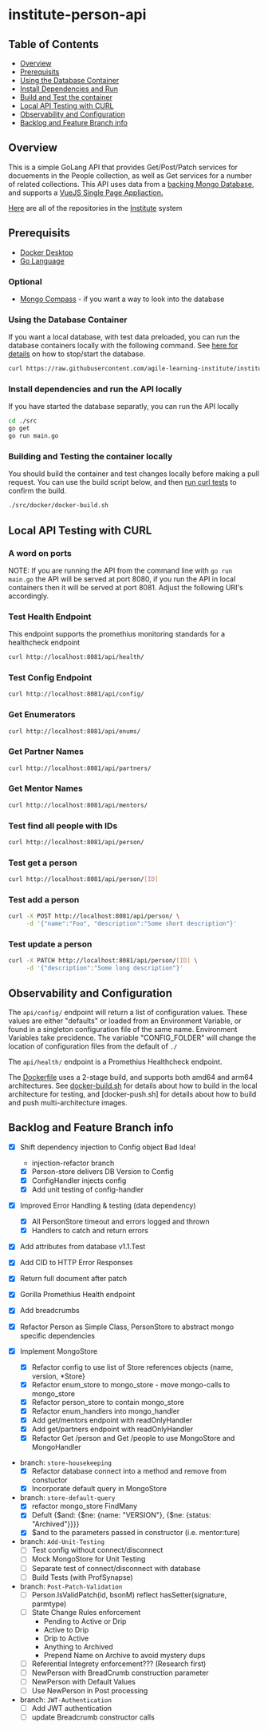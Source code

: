 # institute-person-api

## Table of Contents

- [Overview](#overview)
- [Prerequisits](#prerequisits)
- [Using the Database Container](#using-the-database-container)
- [Install Dependencies and Run](#install-dependencies-and-run-the-api-locally)
- [Build and Test the container](#building-and-testing-the-container-locally)
- [Local API Testing with CURL](#local-api-testing-with-curl)
- [Observability and Configuration](#observability-and-configuration)
- [Backlog and Feature Branch info](#backlog-and-feature-branch-info)

## Overview

This is a simple GoLang API that provides Get/Post/Patch services for docuements in the People collection, as well as Get services for a number of related collections. This API uses data from a [backing Mongo Database](https://github.com/agile-learning-institute/institute-mongodb), and supports a [VueJS Single Page Appliaction.](https://github.com/agile-learning-institute/institute-person-ui)

[Here](https://github.com/orgs/agile-learning-institute/repositories?q=institute&type=all&sort=name) are all of the repositories in the [Institute](https://github.com/agile-learning-institute/institute/tree/main) system

## Prerequisits

- [Docker Desktop](https://www.docker.com/products/docker-desktop/)
- [Go Language](https://go.dev/doc/install)

### Optional

- [Mongo Compass](https://www.mongodb.com/try/download/compass) - if you want a way to look into the database

### Using the Database Container

If you want a local database, with test data preloaded, you can run the database containers locally with the following command. See [here for details](https://github.com/agile-learning-institute/institute/blob/main/docker-compose/README.md) on how to stop/start the database.

```bash
curl https://raw.githubusercontent.com/agile-learning-institute/institute/main/docker-compose/run-local-db.sh | /bin/bash
```

### Install dependencies and run the API locally

If you have started the database separatly, you can run the API locally

```bash
cd ./src
go get 
go run main.go
```

### Building and Testing the container locally

You should build the container and test changes locally before making a pull request. You can use the build script below, and then [run curl tests](#local-api-testing-with-curl) to confirm the build.

```bash
./src/docker/docker-build.sh
```

## Local API Testing with CURL

### A word on ports

NOTE: If you are running the API from the command line with ```go run main.go``` the API will be served at port 8080, if you run the API in local containers then it will be served at port 8081. Adjust the following URI's accordingly.

### Test Health Endpoint

This endpoint supports the promethius monitoring standards for a healthcheck endpoint

```bash
curl http://localhost:8081/api/health/

```

### Test Config Endpoint

```bash
curl http://localhost:8081/api/config/

```

### Get Enumerators

```bash
curl http://localhost:8081/api/enums/

```

### Get Partner Names

```bash
curl http://localhost:8081/api/partners/

```

### Get Mentor Names

```bash
curl http://localhost:8081/api/mentors/

```

### Test find all people with IDs

```bash
curl http://localhost:8081/api/person/
```

### Test get a person

```bash
curl http://localhost:8081/api/person/[ID]

```

### Test add a person

```bash
curl -X POST http://localhost:8081/api/person/ \
     -d '{"name":"Foo", "description":"Some short description"}'

```

### Test update a person

```bash
curl -X PATCH http://localhost:8081/api/person/[ID] \
     -d '{"description":"Some long description"}'

```

## Observability and Configuration

The ```api/config/``` endpoint will return a list of configuration values. These values are either "defaults" or loaded from an Environment Variable, or found in a singleton configuration file of the same name. Environment Variables take precidence. The variable "CONFIG_FOLDER" will change the location of configuration files from the default of ```./```

The ```api/health/``` endpoint is a Promethius Healthcheck endpoint.

The [Dockerfile](./src/docker/Dockerfile) uses a 2-stage build, and supports both amd64 and arm64 architectures. See [docker-build.sh](./src/docker/docker-build.sh) for details about how to build in the local architecture for testing, and [docker-push.sh] for details about how to build and push multi-architecture images.

## Backlog and Feature Branch info

- [X] Shift dependency injection to Config object Bad Idea!
  - injection-refactor branch
  - [X] Person-store delivers DB Version to Config
  - [X] ConfigHandler injects config
  - [X] Add unit testing of config-handler
- [x] Improved Error Handling & testing (data dependency)
  - [x] All PersonStore timeout and errors logged and thrown
  - [x] Handlers to catch and return errors
- [x] Add attributes from database v1.1.Test
- [x] Add CID to HTTP Error Responses
- [x] Return full document after patch
- [x] Gorilla Promethius Health endpoint
- [x] Add breadcrumbs
- [x] Refactor Person as Simple Class, PersonStore to abstract mongo specific dependencies

- [x] Implement MongoStore
  - [x] Refactor config to use list of Store references objects {name, version, *Store}
  - [x] Refactor enum_store to mongo_store - move mongo-calls to mongo_store
  - [x] Refactor person_store to contain mongo_store
  - [x] Refactor enum_handlers into mongo_handler
  - [x] Add get/mentors endpoint with readOnlyHandler
  - [x] Add get/partners endpoint with readOnlyHandler
  - [x] Refactor Get /person and Get /people to use MongoStore and MongoHandler

- branch: ```store-housekeeping```
  - [x] Refactor database connect into a method and remove from constuctor
  - [x] Incorporate default query in MongoStore

- branch: ```store-default-query```
  - [x] refactor mongo_store FindMany
  - [x] Defult {$and: {$ne: {name: "VERSION"}, {$ne: {status: "Archived"}}}}
  - [x] $and to the parameters passed in constructor (i.e. mentor:ture)
  
- branch: ```Add-Unit-Testing```
  - [ ] Test config without connect/disconnect
  - [ ] Mock MongoStore for Unit Testing
  - [ ] Separate test of connect/disconnect with database
  - [ ] Build Tests (with ProfSynapse)

- branch: ```Post-Patch-Validation```
  - [ ] Person.IsValidPatch(id, bsonM) reflect hasSetter(signature, parmtype)
  - [ ] State Change Rules enforcement
    - Pending to Active or Drip
    - Active to Drip
    - Drip to Active
    - Anything to Archived
    - Prepend Name on Archive to avoid mystery dups
  - [ ] Referential Integrety enforcement??? (Research first)
  - [ ] NewPerson with BreadCrumb construction parameter
  - [ ] NewPerson with Default Values
  - [ ] Use NewPerson in Post processing

- branch: ```JWT-Authentication```
  - [ ] Add JWT authentication
  - [ ] update Breadcrumb constructor calls
